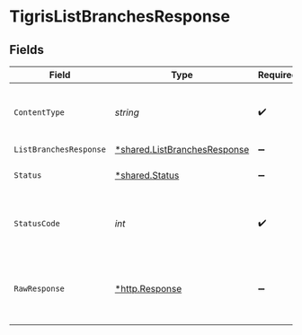 # TigrisListBranchesResponse


## Fields

| Field                                                                       | Type                                                                        | Required                                                                    | Description                                                                 |
| --------------------------------------------------------------------------- | --------------------------------------------------------------------------- | --------------------------------------------------------------------------- | --------------------------------------------------------------------------- |
| `ContentType`                                                               | *string*                                                                    | :heavy_check_mark:                                                          | HTTP response content type for this operation                               |
| `ListBranchesResponse`                                                      | [*shared.ListBranchesResponse](../../models/shared/listbranchesresponse.md) | :heavy_minus_sign:                                                          | OK                                                                          |
| `Status`                                                                    | [*shared.Status](../../models/shared/status.md)                             | :heavy_minus_sign:                                                          | Default error response                                                      |
| `StatusCode`                                                                | *int*                                                                       | :heavy_check_mark:                                                          | HTTP response status code for this operation                                |
| `RawResponse`                                                               | [*http.Response](https://pkg.go.dev/net/http#Response)                      | :heavy_minus_sign:                                                          | Raw HTTP response; suitable for custom response parsing                     |
